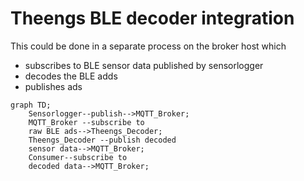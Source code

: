 # Theengs BLE decoder integration

This could be done in a separate process on the broker host which 
- subscribes to BLE sensor data published by sensorlogger
- decodes the BLE adds
- publishes ads
```mermaid
graph TD;
    Sensorlogger--publish-->MQTT_Broker;
    MQTT_Broker --subscribe to 
    raw BLE ads-->Theengs_Decoder;
    Theengs_Decoder --publish decoded 
    sensor data-->MQTT_Broker;
    Consumer--subscribe to
    decoded data-->MQTT_Broker;
```
